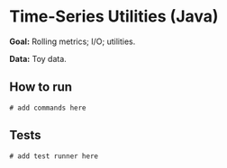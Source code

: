 # Time-Series Utilities (Java)

**Goal:** Rolling metrics; I/O; utilities.

**Data:** Toy data.

## How to run

```
# add commands here
```

## Tests

```
# add test runner here
```
